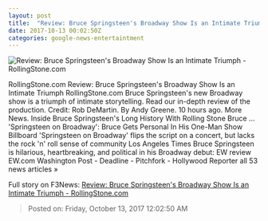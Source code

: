 ```yaml
---
layout: post
title:  "Review: Bruce Springsteen's Broadway Show Is an Intimate Triumph - RollingStone.com"
date: 2017-10-13 00:02:50Z
categories: google-news-entertaintment
---
```


![Review: Bruce Springsteen's Broadway Show Is an Intimate Triumph - RollingStone.com](http://img.wennermedia.com/social/bruce-springsteen-on-broadway-opener-71eb0e79-809b-402a-8adb-1b7657e43272.jpg)

RollingStone.com Review: Bruce Springsteen's Broadway Show Is an Intimate Triumph RollingStone.com Bruce Springsteen's new Broadway show is a triumph of intimate storytelling. Read our in-depth review of the production. Credit: Rob DeMartin. By Andy Greene. 10 hours ago. More News. Inside Bruce Springsteen's Long History With Rolling Stone Bruce ... 'Springsteen on Broadway': Bruce Gets Personal In His One-Man Show Billboard 'Springsteen on Broadway' flips the script on a concert, but lacks the rock 'n' roll sense of community Los Angeles Times Bruce Springsteen is hilarious, heartbreaking, and political in his Broadway debut: EW review EW.com Washington Post - Deadline - Pitchfork - Hollywood Reporter all 53 news articles »


Full story on F3News: [Review: Bruce Springsteen's Broadway Show Is an Intimate Triumph - RollingStone.com](http://www.f3nws.com/n/DAjaGF)

> Posted on: Friday, October 13, 2017 12:02:50 AM
